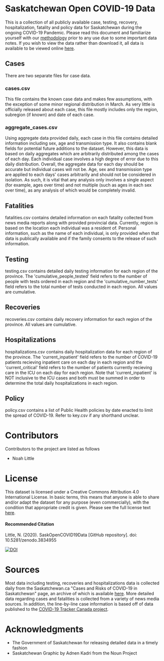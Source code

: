 # Saskatchewan Open COVID-19 Data
This is a collection of all publicly available case, testing, recovery, hospitalization, fatality and policy data for Saskatchewan during the ongoing COVID-19 Pandemic. Please read this document and familiarize yourself with our [methodology](https://github.com/noahlittle/SaskOpenCOVID19Data/blob/master/METHODOLOGY.md) prior to any use due to some important data notes. If you wish to view the data rather than download it, all data is available to be viewed online [here](https://docs.google.com/spreadsheets/d/e/2PACX-1vSpXwT4tlmuwbCyI-IkkJZNVEYu2IjuxieoNDpW_ibIMY1niFDkn17_ZWYWvz5nq-X6mNLF_gm3U9XL/pubhtml).
## Cases
There are two separate files for case data.
### cases.csv
This file contains the known case data and makes few assumptions, with the exception of some minor regional distribution in March. As very little is officially released about each case, this file mostly includes only the region, subregion (if known) and date of each case.
### aggregate_cases.csv
Using aggregate data provided daily, each case in this file contains detailed information including sex, age and transmission type. It also contains blank fields for potential future additions to the dataset. However, this data is based on daily aggregates which are arbitrarily distributed among the cases of each day. Each individual case involves a high degree of error due to this daily distribution. Overall, the aggregate data for each day should be accurate but individual cases will not be. Age, sex and transmission type are applied to each days' cases arbitrarily and should not be considered in isolation. As such, it is vital that any analysis only involves a single aspect (for example, ages over time) and not multiple (such as ages in each sex over time), as any analysis of which would be completely invalid.
## Fatalities
fatalities.csv contains detailed information on each fatality collected from news media reports along with provided provincial data. Currently, region is based on the location each individual was a resident of. Personal information, such as the name of each individual, is only provided when that data is publically available and if the family consents to the release of such information.
## Testing
testing.csv contains detailed daily testing information for each region of the province. The 'cumulative_people_tested' field refers to the number of people with tests ordered in each region and the 'cumulative_number_tests' field refers to the total number of tests conducted in each region. All values are cumulative.
## Recoveries
recoveries.csv contains daily recovery information for each region of the province. All values are cumulative.
## Hospitalizations
hospitalizations.csv contains daily hospitalization data for each region of the province. The 'current_inpatient' field refers to the number of COVID-19 patients recieving inpatient care on each day in each region and the 'current_critical' field refers to the number of patients currently recieving care in the ICU on each day for each region. Note that 'current_inpatient' is NOT inclusive to the ICU cases and both must be summed in order to determine the total daily hospitalizations in each region.
## Policy
policy.csv contains a list of Public Health policies by date enacted to limit the spread of COVID-19. Refer to key.csv if any shorthand unclear.
# Contributors
Contributors to the project are listed as follows
- Noah Little
# License
This dataset is licensed under a Creative Commons Attribution 4.0 International License. In basic terms, this means that anyone is able to share and/or adapt the dataset for any purpose (even commercially), with the condition that appropriate credit is given. Please see the full license text [here](https://github.com/noahlittle/SaskOpenCOVID19Data/blob/master/license.md).

#### Recommended Citation
Little, N. (2020). SaskOpenCOVID19Data [GitHub repository]. doi: 10.5281/zenodo.3834955

[![DOI](https://zenodo.org/badge/DOI/10.5281/zenodo.3834955.svg)](https://doi.org/10.5281/zenodo.3834955)
# Sources
Most data including testing, recoveries and hospitalizations data is collected daily from the Saskatchewan.ca "Cases and Risks of COVID-19 in Saskatchewan" page, an archive of which is available [here](https://publications.saskatchewan.ca/#/products/104914). More detailed data regarding cases and fatalities is collected from a variety of news media sources. In addition, the line-by-line case information is based off of data published to the [COVID-19 Tracker Canada project](https://covid19tracker.ca).
# Acknowledgments
- The Government of Saskatchewan for releasing detailed data in a timely fashion
- Saskatchewan Graphic by Adnen Kadri from the Noun Project
